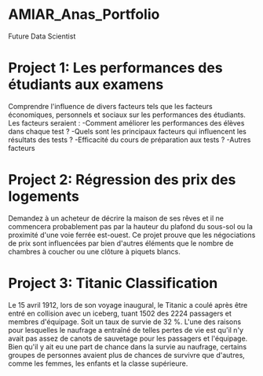 # AMIAR_Anas_Portfolio
Future Data Scientist 

# Project 1: Les performances des étudiants aux examens
Comprendre l'influence de divers facteurs tels que les facteurs économiques, personnels et sociaux sur les performances des étudiants.
Les facteurs seraient :
 -Comment améliorer les performances des élèves dans chaque test ?
 -Quels sont les principaux facteurs qui influencent les résultats des tests ?
 -Efficacité du cours de préparation aux tests ?
 -Autres facteurs
 
 # Project 2: Régression des prix des logements
 Demandez à un acheteur de décrire la maison de ses rêves et il ne commencera probablement pas par la hauteur du plafond du sous-sol ou la proximité d'une voie ferrée est-ouest. 
 Ce projet prouve que les négociations de prix sont influencées par bien d'autres éléments que le nombre de chambres à coucher ou une clôture à piquets blancs.

# Project 3: Titanic Classification 
 Le 15 avril 1912, lors de son voyage inaugural, le Titanic a coulé après être entré en collision avec un iceberg, tuant 1502 des 2224 passagers et membres d'équipage. Soit un taux de survie de 32 %.
    L'une des raisons pour lesquelles le naufrage a entraîné de telles pertes de vie est qu'il n'y avait pas assez de canots de sauvetage pour les passagers et l'équipage.
    Bien qu'il y ait eu une part de chance dans la survie au naufrage, certains groupes de personnes avaient plus de chances de survivre que d'autres, comme les femmes, les enfants et la classe supérieure.
